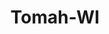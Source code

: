 ---
title: Tomah-WI
slug: tomah-wi
f_state:
- cms/state/wisconsin.md
f_locations:
- cms/payday-loan/advance-america-2580.md
- cms/payday-loan/check-advance-10325.md
- cms/payday-loan/check-advance-10353.md
- cms/payday-loan/check-and-cash-10463.md
- cms/payday-loan/check-into-cash-12634.md
- cms/payday-loan/check-into-cash-wisconsin-llc-13734.md
- cms/payday-loan/x-press-cash-28873.md
- cms/payday-loan/xpress-cash-28898.md
updated-on: '2024-05-30T13:41:28.615Z'
created-on: '2024-05-30T13:41:28.615Z'
published-on: '2024-05-30T13:54:32.469Z'
f_city: Tomah
layout: '[city].html'
tags: city
---